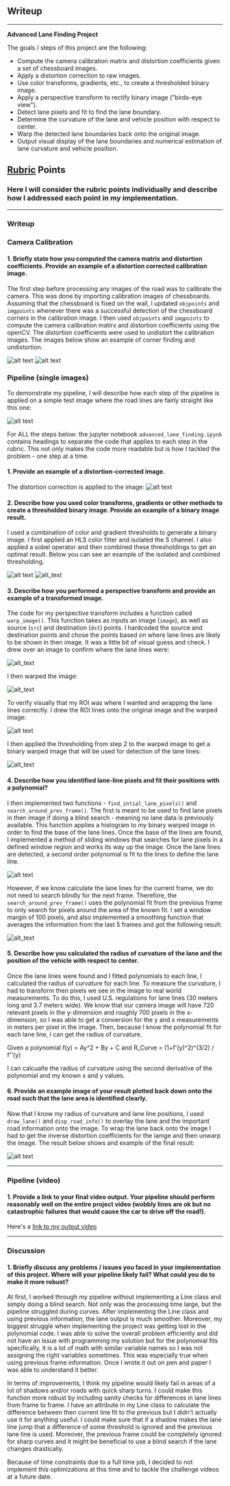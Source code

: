 ## Writeup 
---

**Advanced Lane Finding Project**


The goals / steps of this project are the following:

* Compute the camera calibration matrix and distortion coefficients given a set of chessboard images.
* Apply a distortion correction to raw images.
* Use color transforms, gradients, etc., to create a thresholded binary image.
* Apply a perspective transform to rectify binary image ("birds-eye view").
* Detect lane pixels and fit to find the lane boundary.
* Determine the curvature of the lane and vehicle position with respect to center.
* Warp the detected lane boundaries back onto the original image.
* Output visual display of the lane boundaries and numerical estimation of lane curvature and vehicle position.

[//]: # (Image References)

[image1]: ./output_images/found_corners.jpg "Corners"
[image2]: ./output_images/undistorted_checker.jpg "Undistorted Checker"
[image3]: ./test_images/straight_lines1.jpg "Straight Lines"
[image4]: ./output_images/undistorted.jpg "Undistorted"
[image5]: ./output_images/s_channel_binary.png "S Channel"
[image6]: ./output_images/combined_thresh.png "Combined"
[image7]: ./output_images/roi_coordinates.png "ROI"
[image8]: ./output_images/warped.jpg "Warped"
[image9]: ./output_images/warped_lanelines.png "Warped Visual"
[image10]: ./output_images/binary_warped.png "Binary Warped"
[image11]: ./output_images/sliding_windows.jpg "Sliding Windows"
[image12]: ./output_images/search_around_poly.jpg "Prev. Info"
[image13]: ./output_images/road_info.png "Road Info"

[video1]: ./output_videos/project_video_output.mp4 "Output Video"

## [Rubric](https://review.udacity.com/#!/rubrics/571/view) Points

### Here I will consider the rubric points individually and describe how I addressed each point in my implementation.  

---

### Writeup 


### Camera Calibration

#### 1. Briefly state how you computed the camera matrix and distortion coefficients. Provide an example of a distortion corrected calibration image.

The first step before processing any images of the road was to calibrate the camera. This was done by importing calibration images of chessboards. Assuming that the chessboard is fixed on the wall, I updated `objpoints` and `imgpoints` whenever there was a successful detection of the chessboard corners in the calibration image. I then used `objpoints` and `imgpoints` to compute the camera calibration matirx and distortion coefficients using the openCV. The distortion coefficients were used to undistort the calibration images. The images below show an example of corner finding and undistortion.

![alt text][image1]
![alt text][image2]

### Pipeline (single images)

To demonstrate my pipeline, I will describe how each step of the pipeline is applied on a simple test image where the road lines are fairly straight like this one:

![alt text][image3]

For ALL the steps below: the jupyter notebook `advanced_lane_finding.ipynb` contains headings to separate the code that applies to each step in the rubric. This not only makes the code more readable but is how I tackled the problem - one step at a time.

#### 1. Provide an example of a distortion-corrected image.

The distortion correction is applied to the image:
![alt text][image4]

#### 2. Describe how you used color transforms, gradients or other methods to create a thresholded binary image.  Provide an example of a binary image result.

I used a combination of color and gradient thresholds to generate a binary image. I first applied an HLS color filter and isolated the S channel. I also applied a sobel operator and then combined these thresholdings to get an optimal result. Below you can see an example of the isolated and combined thresholding.

![alt text][image5]
![alt_text][image6]

#### 3. Describe how you performed a perspective transform and provide an example of a transformed image.

The code for my perspective transform includes a function called `warp_image()`.  This function takes as inputs an image (`image`), as well as source (`src`) and destination (`dst`) points.  I hardcoded the source and destination points and chose the points based on where lane lines are likely to be shown in then image. It was a little bit of visual guess and check. I drew over an image to confirm where the lane lines were:

![alt_text][image7]

I then warped the image:

![alt_text][image8]

To verify visually that my ROI was where I wanted and wrapping the lane lines correctly. I drew the ROI lines onto the original image and the warped image:

![alt text][image9]

I then applied the thresholding from step 2 to the warped image to get a binary warped image that will be used for detection of the lane lines:

![alt_text][image10]

#### 4. Describe how you identified lane-line pixels and fit their positions with a polynomial?

I then implemented two functions - `find_intial_lane_pixels()` and `search_around_prev_frame()`. The first is meant to be used to find lane pixels in then image if doing a blind search - meaning no lane data is previously available. This function applies a histogram to my binary warped image in order to find the base of the lane lines. Once the base of the lines are found, I implemented a method of sliding windows that searches for lane pixels in a defined window region and works its way up the image. Once the lane lines are detected, a second order polynomial is fit to the lines to define the lane line. 

![alt text][image11]

However, if we know calculate the lane lines for the current frame, we do not need to search blindly for the next frame. Therefore, the `search_around_prev_frame()` uses the polynomial fit from the previous frame to only search for pixels around the area of the known fit. I set a window margin of 100 pixels, and also implemented a smoothing function that averages the information from the last 5 frames and got the following result:

![alt_text][image12]

#### 5. Describe how you calculated the radius of curvature of the lane and the position of the vehicle with respect to center.

Once the lane lines were found and I fitted polynomials to each line, I calculated the radius of curvature for each line. To measure the curvature, I had to transform then pixels we see in the image to real world measurements. To do this, I used U.S. regulations for lane lines (30 meters long and 3.7 meters wide). We know that our camera image will have 720 relevant pixels in the y-dimension and roughly 700 pixels in the x-dimension, so I was able to get a conversion for the y and x measurements in meters per pixel in the image. Then, because I know the polynomial fit for each lane line, I can get the radius of curvature.

Given a polynomial f(y) = Ay^2 + By + C and
R_Curve = (1+f'(y)^2)^(3/2) / f''(y) 

I can calcualte the radius of curvature using the second derivative of the polynomial and my known x and y values.


#### 6. Provide an example image of your result plotted back down onto the road such that the lane area is identified clearly.

Now that I know my radius of curvature and lane line positions, I used `draw_lane()` and `disp_road_info()` to overlay the lane and the important road information onto the image. To wrap the lane back onto the image I had to get the inverse distortion coefficients for the iamge and then unwarp the image. The result below shows and example of the final result:


![alt text][image13]

---

### Pipeline (video)

#### 1. Provide a link to your final video output.  Your pipeline should perform reasonably well on the entire project video (wobbly lines are ok but no catastrophic failures that would cause the car to drive off the road!).

Here's a [link to my output video](./output_videos/project_video_output.mp4)

---

### Discussion

#### 1. Briefly discuss any problems / issues you faced in your implementation of this project.  Where will your pipeline likely fail?  What could you do to make it more robust?

At first, I worked through my pipeline without implementing a Line class and simply doing a blind search. Not only was the processing time large, but the pipeline struggled during curves. After implementing the Line class and using previous information, the lane output is much smoother. Moreover, my biggest struggle when implementing the project was getting lost in the polynomial code. I was able to solve the overall problem efficiently and did not have an issue with programming my solution but for the polynomial fits specifically, it is a lot of math with similar variable names so I was not assigning the right variables sometimes. This was especially true when using previous frame information. Once I wrote it out on pen and paper I was able to understand it better.

In terms of improvements, I think my pipeline would likely fail in areas of a lot of shadows and/or roads with quick sharp turns. I could make this function more robust by including sanity checks for differences in lane lines from frame to frame. I have an attribute in my Line class to calculate the difference between then current line fit to the previous but I didn't actually use it for anything useful. I could make sure that if a shadow makes the lane line jump that a difference of some threshold is ignored and the previous lane line is used. Moreover, the previous frame could be completely ignored for sharp curves and it might be beneficial to use a blind search if the lane changes drastically. 

Because of time constraints due to a full time job, I decided to not implement this optimizations at this time and to tackle the challenge videos at a future date.
